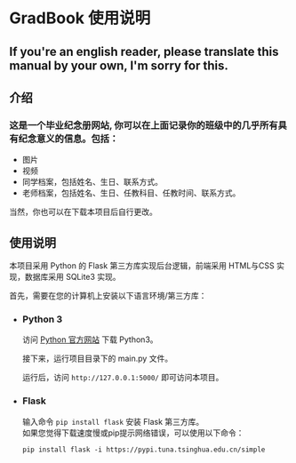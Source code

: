 # GradBook 使用说明

## If you're an english reader, please translate this manual by your own, I'm sorry for this.


## 介绍
### 这是一个毕业纪念册网站, 你可以在上面记录你的班级中的几乎所有具有纪念意义的信息。包括：

- 图片
- 视频
- 同学档案，包括姓名、生日、联系方式。
- 老师档案，包括姓名、生日、任教科目、任教时间、联系方式。

当然，你也可以在下载本项目后自行更改。

## 使用说明
本项目采用 Python 的 Flask 第三方库实现后台逻辑，前端采用 HTML与CSS 实现，数据库采用 SQLite3 实现。

首先，需要在您的计算机上安装以下语言环境/第三方库：

- ### Python 3  
  访问 [Python 官方网站](https://www.python.org/) 下载 Python3。

  接下来，运行项目目录下的 main.py 文件。

  运行后，访问 `http://127.0.0.1:5000/` 即可访问本项目。

- ### Flask
  输入命令 `pip install flask` 安装 Flask 第三方库。  
  如果您觉得下载速度慢或pip提示网络错误，可以使用以下命令：
  ```
  pip install flask -i https://pypi.tuna.tsinghua.edu.cn/simple
  ```
